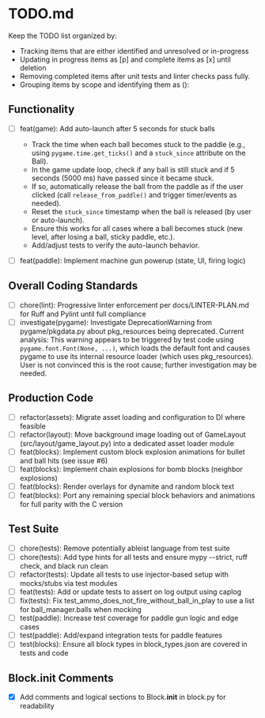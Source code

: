 # TODO.md

Keep the TODO list organized by:
 - Tracking items that are either identified and unresolved or in-progress
 - Updating in progress items as [p] and complete items as [x] until deletion
 - Removing completed items after unit tests and linter checks pass fully.
 - Grouping items by scope and identifying them as <type>(<scope>): <short summary>

## Functionality
- [ ] feat(game): Add auto-launch after 5 seconds for stuck balls
    - Track the time when each ball becomes stuck to the paddle (e.g., using `pygame.time.get_ticks()` and a `stuck_since` attribute on the Ball).
    - In the game update loop, check if any ball is still stuck and if 5 seconds (5000 ms) have passed since it became stuck.
    - If so, automatically release the ball from the paddle as if the user clicked (call `release_from_paddle()` and trigger timer/events as needed).
    - Reset the `stuck_since` timestamp when the ball is released (by user or auto-launch).
    - Ensure this works for all cases where a ball becomes stuck (new level, after losing a ball, sticky paddle, etc.).
    - Add/adjust tests to verify the auto-launch behavior.
- [ ] feat(paddle): Implement machine gun powerup (state, UI, firing logic)


## Overall Coding Standards
- [ ] chore(lint): Progressive linter enforcement per docs/LINTER-PLAN.md for Ruff and Pylint until full compliance
- [ ] investigate(pygame): Investigate DeprecationWarning from pygame/pkgdata.py about pkg_resources being deprecated. Current analysis: This warning appears to be triggered by test code using `pygame.font.Font(None, ...)`, which loads the default font and causes pygame to use its internal resource loader (which uses pkg_resources). User is not convinced this is the root cause; further investigation may be needed.

## Production Code
- [ ] refactor(assets): Migrate asset loading and configuration to DI where feasible
- [ ] refactor(layout): Move background image loading out of GameLayout (src/layout/game_layout.py) into a dedicated asset loader module
- [ ] feat(blocks): Implement custom block explosion animations for bullet and ball hits (see issue #6)
- [ ] feat(blocks): Implement chain explosions for bomb blocks (neighbor explosions)
- [ ] feat(blocks): Render overlays for dynamite and random block text
- [ ] feat(blocks): Port any remaining special block behaviors and animations for full parity with the C version

## Test Suite
- [ ] chore(tests): Remove potentially ableist language from test suite
- [ ] chore(tests): Add type hints for all tests and ensure mypy --strict, ruff check, and black run clean
- [ ] refactor(tests): Update all tests to use injector-based setup with mocks/stubs via test modules
- [ ] feat(tests): Add or update tests to assert on log output using caplog
- [ ] fix(tests): Fix test_ammo_does_not_fire_without_ball_in_play to use a list for ball_manager.balls when mocking
- [ ] test(paddle): Increase test coverage for paddle gun logic and edge cases
- [ ] test(paddle): Add/expand integration tests for paddle features
- [ ] test(blocks): Ensure all block types in block_types.json are covered in tests and code

## Block.__init__ Comments
- [x] Add comments and logical sections to Block.__init__ in block.py for readability
